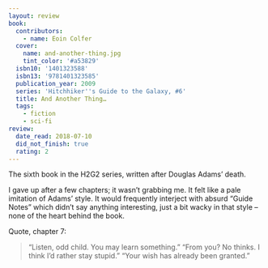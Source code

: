 ```yaml
---
layout: review
book:
  contributors:
    - name: Eoin Colfer
  cover:
    name: and-another-thing.jpg
    tint_color: '#a53829'
  isbn10: '1401323588'
  isbn13: '9781401323585'
  publication_year: 2009
  series: 'Hitchhiker''s Guide to the Galaxy, #6'
  title: And Another Thing…
  tags:
    - fiction
    - sci-fi
review:
  date_read: 2018-07-10
  did_not_finish: true
  rating: 2
---
```


The sixth book in the H2G2 series, written after Douglas Adams’ death.

I gave up after a few chapters; it wasn’t grabbing me. It felt like a pale imitation of Adams’ style. It would frequently interject with absurd “Guide Notes” which didn’t say anything interesting, just a bit wacky in that style – none of the heart behind the book.

Quote, chapter 7:

> “Listen, odd child. You may learn something.”
> “From you? No thinks. I think I’d rather stay stupid.”
> “Your wish has already been granted.”
